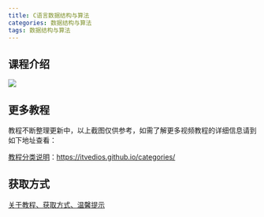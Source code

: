 ```yaml
---
title: C语言数据结构与算法
categories: 数据结构与算法
tags: 数据结构与算法
---
```


## 课程介绍

![](http://oqn6ggw87.bkt.clouddn.com/C语言数据结构与算法.png)

<!--more-->

## 更多教程

教程不断整理更新中，以上截图仅供参考，如需了解更多视频教程的详细信息请到如下地址查看：

[教程分类说明](https://itvedios.github.io/categories/)：<https://itvedios.github.io/categories/>

## 获取方式

[关于教程、获取方式、温馨提示](https://itvedios.github.io/about/)